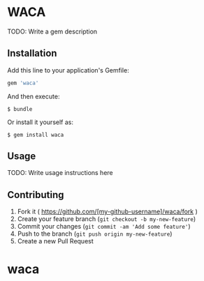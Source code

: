 # WACA

TODO: Write a gem description

## Installation

Add this line to your application's Gemfile:

```ruby
gem 'waca'
```

And then execute:

    $ bundle

Or install it yourself as:

    $ gem install waca

## Usage

TODO: Write usage instructions here

## Contributing

1. Fork it ( https://github.com/[my-github-username]/waca/fork )
2. Create your feature branch (`git checkout -b my-new-feature`)
3. Commit your changes (`git commit -am 'Add some feature'`)
4. Push to the branch (`git push origin my-new-feature`)
5. Create a new Pull Request
# waca
